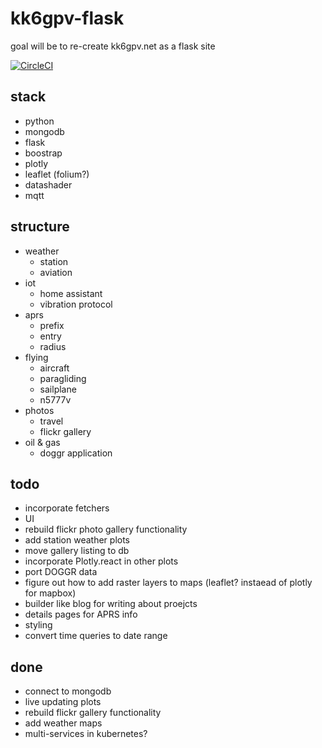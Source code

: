# kk6gpv-flask
goal will be to re-create kk6gpv.net as a flask site

[![CircleCI](https://circleci.com/gh/areed145/kk6gpv-flask.svg?style=svg)](https://circleci.com/gh/areed145/kk6gpv-flask)

## stack
- python
- mongodb
- flask
- boostrap
- plotly
- leaflet (folium?)
- datashader
- mqtt

## structure
- weather
    - station
    - aviation
- iot
    - home assistant
    - vibration protocol
- aprs
    - prefix
    - entry
    - radius
- flying
    - aircraft
    - paragliding
    - sailplane
    - n5777v
- photos
    - travel
    - flickr gallery
- oil & gas
     - doggr application

## todo
- incorporate fetchers
- UI
- rebuild flickr photo gallery functionality
- add station weather plots
- move gallery listing to db
- incorporate Plotly.react in other plots
- port DOGGR data
- figure out how to add raster layers to maps (leaflet? instaead of plotly for mapbox)
- builder like blog for writing about proejcts
- details pages for APRS info
- styling
- convert time queries to date range

## done
- connect to mongodb
- live updating plots
- rebuild flickr gallery functionality
- add weather maps
- multi-services in kubernetes?
